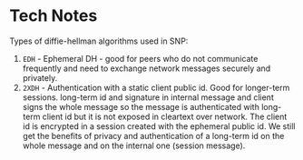 # Tech Notes

Types of diffie-hellman algorithms used in SNP:
1. `EDH` - Ephemeral DH - good for peers who do not communicate frequently and need to exchange network messages securely and privately. 
1. `2XDH` - Authentication with a static client public id. Good for longer-term sessions. long-term id and signature in internal message and client signs the whole message so the message is authenticated with long-term client id but it is not exposed in cleartext over network. The client id is encrypted in a session created with the ephemeral public id. We still get the benefits of privacy and authentication of a long-term id on the whole message and on the internal one (session message).
